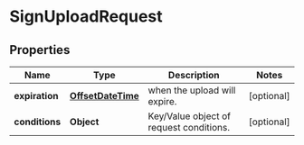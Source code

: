 
# SignUploadRequest

## Properties
Name | Type | Description | Notes
------------ | ------------- | ------------- | -------------
**expiration** | [**OffsetDateTime**](OffsetDateTime.md) | when the upload will expire. |  [optional]
**conditions** | **Object** | Key/Value object of request conditions. |  [optional]




